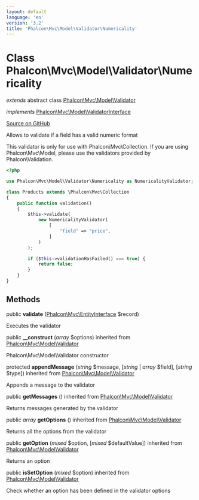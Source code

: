 ```yaml
---
layout: default
language: 'en'
version: '3.2'
title: 'Phalcon\Mvc\Model\Validator\Numericality'
---
```

# Class **Phalcon\Mvc\Model\Validator\Numericality**

*extends* abstract class [Phalcon\Mvc\Model\Validator](/3.2/en/api/Phalcon_Mvc_Model_Validator)

*implements* [Phalcon\Mvc\Model\ValidatorInterface](/3.2/en/api/Phalcon_Mvc_Model_ValidatorInterface)

<a href="https://github.com/phalcon/cphalcon/tree/v3.2.0/phalcon/mvc/model/validator/numericality.zep" class="btn btn-default btn-sm">Source on GitHub</a>

Allows to validate if a field has a valid numeric format

This validator is only for use with Phalcon\Mvc\Collection. If you are using
Phalcon\Mvc\Model, please use the validators provided by Phalcon\Validation.

```php
<?php

use Phalcon\Mvc\Model\Validator\Numericality as NumericalityValidator;

class Products extends \Phalcon\Mvc\Collection
{
    public function validation()
    {
        $this->validate(
            new NumericalityValidator(
                [
                    "field" => "price",
                ]
            )
        );

        if ($this->validationHasFailed() === true) {
            return false;
        }
    }
}

```


## Methods
public  **validate** ([Phalcon\Mvc\EntityInterface](/3.2/en/api/Phalcon_Mvc_EntityInterface) $record)

Executes the validator



public  **__construct** (*array* $options) inherited from [Phalcon\Mvc\Model\Validator](/3.2/en/api/Phalcon_Mvc_Model_Validator)

Phalcon\Mvc\Model\Validator constructor



protected  **appendMessage** (*string* $message, [*string* | *array* $field], [*string* $type]) inherited from [Phalcon\Mvc\Model\Validator](/3.2/en/api/Phalcon_Mvc_Model_Validator)

Appends a message to the validator



public  **getMessages** () inherited from [Phalcon\Mvc\Model\Validator](/3.2/en/api/Phalcon_Mvc_Model_Validator)

Returns messages generated by the validator



public *array* **getOptions** () inherited from [Phalcon\Mvc\Model\Validator](/3.2/en/api/Phalcon_Mvc_Model_Validator)

Returns all the options from the validator



public  **getOption** (*mixed* $option, [*mixed* $defaultValue]) inherited from [Phalcon\Mvc\Model\Validator](/3.2/en/api/Phalcon_Mvc_Model_Validator)

Returns an option



public  **isSetOption** (*mixed* $option) inherited from [Phalcon\Mvc\Model\Validator](/3.2/en/api/Phalcon_Mvc_Model_Validator)

Check whether an option has been defined in the validator options



